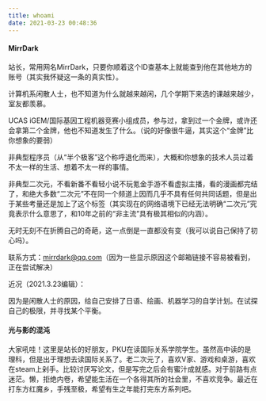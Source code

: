 ```yaml
---
title: whoami
date: 2021-03-23 00:48:36
---
```




#### MirrDark

站长，常用网名MirrDark，只要你顺着这个ID查基本上就能查到他在其他地方的账号（其实我怀疑这一条的真实性）。

计算机系闲散人士，也不知道为什么就越来越闲，几个学期下来选的课越来越少，室友都羡慕。

UCAS iGEM/国际基因工程机器竞赛小组成员，参与过，拿到过一个金牌，或许还会拿第二个金牌，他也不知道发生了什么。（说的好像很牛逼，其实这个“金牌”比你想象的要弱）

非典型程序员（从“半个极客”这个称呼退化而来），大概和你想象的技术人员过着不太一样的生活、想着不太一样的事情。

非典型二次元，不看新番不看轻小说不玩氪金手游不看虚拟主播，看的漫画都完结了，和绝大多数“二次元”不在同一个频道上因而几乎不具有任何共同话题，但是出于某些考量还是加上了这个标签（其实现在的网络语境下已经无法明确“二次元”究竟表示什么意思了，和10年之前的“非主流”具有极其相似的内涵）。

无时无刻不在折腾自己的奇葩，这一点倒是一直都没有变（我可以说自己保持了初心吗）。

联系方式：mirrdark@qq.com（因为一些显示原因这个邮箱链接不容易被看到，正在尝试解决）

近况（2021.3.23编辑）：

因为是闲散人士的原因，给自己安排了日语、绘画、机器学习的自学计划。在试探自己的极限，并寻找某个平衡。



#### 光与影的混沌

大家吼哇！这里是站长的好朋友，PKU在读国际关系学院学生。虽然高中读的是理科，但是出于理想去读国际关系了。老二次元了，喜欢V家、游戏和桌游，喜欢在steam上剁手。比较讨厌写论文，但是写完之后会有蜜汁成就感。对于前路有点迷茫。懒，拒绝内卷，希望能生活在一个各得其所的社会里，不喜欢竞争。最近在打东方红魔乡，手残至极，希望有生之年能打完东方系列吧。